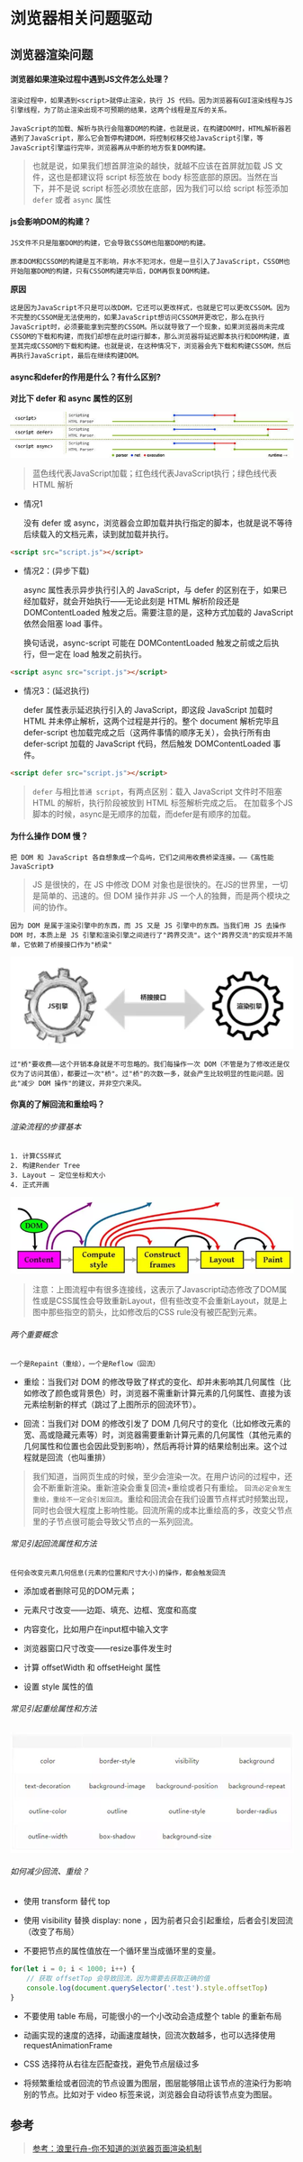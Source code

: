 # 浏览器相关问题驱动

## 浏览器渲染问题

#### 浏览器如果渲染过程中遇到JS文件怎么处理？

	渲染过程中，如果遇到<script>就停止渲染，执行 JS 代码。因为浏览器有GUI渲染线程与JS引擎线程，为了防止渲染出现不可预期的结果，这两个线程是互斥的关系。

	JavaScript的加载、解析与执行会阻塞DOM的构建，也就是说，在构建DOM时，HTML解析器若遇到了JavaScript，那么它会暂停构建DOM，将控制权移交给JavaScript引擎，等JavaScript引擎运行完毕，浏览器再从中断的地方恢复DOM构建。

> 也就是说，如果我们想首屏渲染的越快，就越不应该在首屏就加载 JS 文件，这也是都建议将 script 标签放在 body 标签底部的原因。当然在当下，并不是说 script 标签必须放在底部，因为我们可以给 script 标签添加 `defer` 或者 `async` 属性

#### js会影响DOM的构建？

	JS文件不只是阻塞DOM的构建，它会导致CSSOM也阻塞DOM的构建。

	原本DOM和CSSOM的构建是互不影响，井水不犯河水，但是一旦引入了JavaScript，CSSOM也开始阻塞DOM的构建，只有CSSOM构建完毕后，DOM再恢复DOM构建。

**原因**

	这是因为JavaScript不只是可以改DOM，它还可以更改样式，也就是它可以更改CSSOM。因为不完整的CSSOM是无法使用的，如果JavaScript想访问CSSOM并更改它，那么在执行JavaScript时，必须要能拿到完整的CSSOM。所以就导致了一个现象，如果浏览器尚未完成CSSOM的下载和构建，而我们却想在此时运行脚本，那么浏览器将延迟脚本执行和DOM构建，直至其完成CSSOM的下载和构建。也就是说，在这种情况下，浏览器会先下载和构建CSSOM，然后再执行JavaScript，最后在继续构建DOM。

#### async和defer的作用是什么？有什么区别?

**对比下 defer 和 async 属性的区别**

![defer和async对比](../../images/browser/defer和async对比.png)

> 蓝色线代表JavaScript加载；红色线代表JavaScript执行；绿色线代表 HTML 解析

* 情况1

	没有 defer 或 async，浏览器会立即加载并执行指定的脚本，也就是说不等待后续载入的文档元素，读到就加载并执行。

```html
<script src="script.js"></script>
```

* 情况2：(异步下载)

	async 属性表示异步执行引入的 JavaScript，与 defer 的区别在于，如果已经加载好，就会开始执行——无论此刻是 HTML 解析阶段还是 DOMContentLoaded 触发之后。需要注意的是，这种方式加载的 JavaScript 依然会阻塞 load 事件。
	
	换句话说，async-script 可能在 DOMContentLoaded 触发之前或之后执行，但一定在 load 触发之前执行。

```html
<script async src="script.js"></script>
```

* 情况3：(延迟执行)

	defer 属性表示延迟执行引入的 JavaScript，即这段 JavaScript 加载时 HTML 并未停止解析，这两个过程是并行的。整个 document 解析完毕且 defer-script 也加载完成之后（这两件事情的顺序无关），会执行所有由 defer-script 加载的 JavaScript 代码，然后触发 DOMContentLoaded 事件。

```html
<script defer src="script.js"></script>
```

> `defer` 与相比`普通 script`，有两点区别：载入 JavaScript 文件时不阻塞 HTML 的解析，执行阶段被放到 HTML 标签解析完成之后。 在加载多个JS脚本的时候，async是无顺序的加载，而defer是有顺序的加载。

#### 为什么操作 DOM 慢？

	把 DOM 和 JavaScript 各自想象成一个岛屿，它们之间用收费桥梁连接。——《高性能 JavaScript》

> JS 是很快的，在 JS 中修改 DOM 对象也是很快的。在JS的世界里，一切是简单的、迅速的。但 DOM 操作并非 JS 一个人的独舞，而是两个模块之间的协作。

	因为 DOM 是属于渲染引擎中的东西，而 JS 又是 JS 引擎中的东西。当我们用 JS 去操作 DOM 时，本质上是 JS 引擎和渲染引擎之间进行了"跨界交流"。这个"跨界交流"的实现并不简单，它依赖了桥接接口作为"桥梁"

![JS引擎和渲染引擎的桥接关系](../../images/browser/JS引擎和渲染引擎的桥接关系.png)

	过"桥"要收费——这个开销本身就是不可忽略的。我们每操作一次 DOM（不管是为了修改还是仅仅为了访问其值），都要过一次"桥"。过"桥"的次数一多，就会产生比较明显的性能问题。因此"减少 DOM 操作"的建议，并非空穴来风。

#### 你真的了解回流和重绘吗？

###### 渲染流程的步骤基本

	1. 计算CSS样式 
	2. 构建Render Tree 
	3. Layout – 定位坐标和大小 
	4. 正式开画

![渲染的流程](../../images/browser/渲染的流程.png)

> 注意：上图流程中有很多连接线，这表示了Javascript动态修改了DOM属性或是CSS属性会导致重新Layout，但有些改变不会重新Layout，就是上图中那些指空的箭头，比如修改后的CSS rule没有被匹配到元素。

###### 两个重要概念

	一个是Repaint（重绘），一个是Reflow（回流）

* 重绘：当我们对 DOM 的修改导致了样式的变化、却并未影响其几何属性（比如修改了颜色或背景色）时，浏览器不需重新计算元素的几何属性、直接为该元素绘制新的样式（跳过了上图所示的回流环节）。

* 回流：当我们对 DOM 的修改引发了 DOM 几何尺寸的变化（比如修改元素的宽、高或隐藏元素等）时，浏览器需要重新计算元素的几何属性（其他元素的几何属性和位置也会因此受到影响），然后再将计算的结果绘制出来。这个过程就是回流（也叫重排）

> 我们知道，当网页生成的时候，至少会渲染一次。在用户访问的过程中，还会不断重新渲染。重新渲染会重复回流+重绘或者只有重绘。
`回流必定会发生重绘，重绘不一定会引发回流`。重绘和回流会在我们设置节点样式时频繁出现，同时也会很大程度上影响性能。回流所需的成本比重绘高的多，改变父节点里的子节点很可能会导致父节点的一系列回流。

###### 常见引起回流属性和方法

	任何会改变元素几何信息(元素的位置和尺寸大小)的操作，都会触发回流

* 添加或者删除可见的DOM元素；

* 元素尺寸改变——边距、填充、边框、宽度和高度

* 内容变化，比如用户在input框中输入文字

* 浏览器窗口尺寸改变——resize事件发生时

* 计算 offsetWidth 和 offsetHeight 属性

* 设置 style 属性的值

###### 常见引起重绘属性和方法

![常见引起重绘属性和方法](../../images/browser/常见引起重绘属性和方法.png)

###### 如何减少回流、重绘？

* 使用 transform 替代 top

* 使用 visibility 替换 display: none ，因为前者只会引起重绘，后者会引发回流（改变了布局）

* 不要把节点的属性值放在一个循环里当成循环里的变量。

```js
for(let i = 0; i < 1000; i++) {
    // 获取 offsetTop 会导致回流，因为需要去获取正确的值
    console.log(document.querySelector('.test').style.offsetTop)
}
```

* 不要使用 table 布局，可能很小的一个小改动会造成整个 table 的重新布局

* 动画实现的速度的选择，动画速度越快，回流次数越多，也可以选择使用 requestAnimationFrame

* CSS 选择符从右往左匹配查找，避免节点层级过多

* 将频繁重绘或者回流的节点设置为图层，图层能够阻止该节点的渲染行为影响别的节点。比如对于 video 标签来说，浏览器会自动将该节点变为图层。


## 参考

> [参考：浪里行舟-你不知道的浏览器页面渲染机制](https://juejin.im/post/5ca0c0abe51d4553a942c17d)


